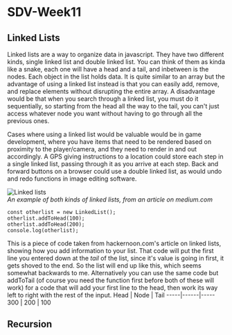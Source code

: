 # SDV-Week11

## Linked Lists
Linked lists are a way to organize data in javascript. They have two different kinds, single linked list and double linked list. You can think of them as kinda like a snake, each one will have a head and a tail, and inbetween is the nodes. Each object in the list holds data. It is quite similar to an array but the advantage of using a linked list instead is that you can easily add, remove, and replace elements without disrupting the entire array. A disadvantage would be that when you search through a linked list, you must do it sequentially, so starting from the head all the way to the tail, you can't just access whatever node you want without having to go through all the previous ones.

Cases where using a linked list would be valuable would be in game development, where you have items that need to be rendered based on proximity to the player/camera, and they need to render in and out accordingly. A GPS giving instructions to a location could store each step in a single linked list, passing through it as you arrive at each step. Back and forward buttons on a browser could use a double linked list, as would undo and redo functions in image editing software.

![Linked lists](https://miro.medium.com/max/1230/1*iMYmkYDCSrXXdwpbqm-ekA.jpeg)  
*An example of both kinds of linked lists, from an article on medium.com*


`const otherlist = new LinkedList();`  
`otherlist.addToHead(100);`  
`otherlist.addToHead(200);`  
`console.log(otherlist);`  

This is a piece of code taken from hackernoon.com's article on linked lists, showing how you add information to your list. That code will put the first line you entered down at the *tail* of the list, since it's value is going in first, it gets shoved to the end. So the list will end up like this, which seems somewhat backwards to me. Alternatively you can use the same code but addToTail (of course you need the function first before both of these will work) for a code that will add your first line to the head, then work its way left to right with the rest of the input.
Head | Node | Tail
-----|------|-----
300 | 200 | 100


## Recursion
